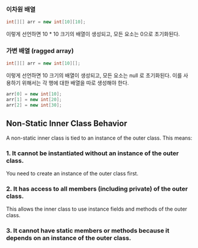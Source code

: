 

### 이차원 배열

``` java
int[][] arr = new int[10][10];
```
이렇게 선언하면 10 * 10 크기의 배열이 생성되고, 모든 요소는 0으로 초기화된다.

### 가변 배열 (ragged array)

``` java
int[][] arr = new int[10][];
```
이렇게 선언하면 10 크기의 배열이 생성되고, 모든 요소는 null 로 초기화된다.
이를 사용하기 위해서는 각 행에 대한 배열을 따로 생성해야 한다.

``` java
arr[0] = new int[10];
arr[1] = new int[20];
arr[2] = new int[30];
```

## Non-Static Inner Class Behavior

A non-static inner class is tied to an instance of the outer class. This means:
### 1.	It cannot be instantiated without an instance of the outer class.
You need to create an instance of the outer class first.
###	2.	It has access to all members (including private) of the outer class.
This allows the inner class to use instance fields and methods of the outer class.
###	3.	It cannot have static members or methods because it depends on an instance of the outer class.







